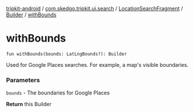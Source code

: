 [tripkit-android](../../../index.md) / [com.skedgo.tripkit.ui.search](../../index.md) / [LocationSearchFragment](../index.md) / [Builder](index.md) / [withBounds](./with-bounds.md)

# withBounds

`fun withBounds(bounds: LatLngBounds?): Builder`

Used for Google Places searches. For example, a map's visible boundaries.

### Parameters

`bounds` - The boundaries for Google Places

**Return**
this Builder

